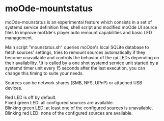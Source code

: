 # moOde-mountstatus

moOde-mounstatus is an experimental feature which consists in a set of systemd service definition files, shell script and modified moOde UI source files to improve moOde's player auto remount capabilities and basic LED management.

Main script "mounstatus.sh" queries moOde's local SQLite database to fetch sources' settings, tries to remount sources automatically if they become unavailable and controls the behavior of the rpi LEDs depending on their availability. \It is called by a one shot systemd service unit started by a systemd timer unit every 15 seconds after the last execution, you can change this timing to suite your needs.

Sources can be network shares (SMB, NFS, UPnP) or attached USB devices.

Red LED is off by default. \
Fixed green LED: all configured sources are available. \
Blinking green LED: at least one of the configured sources is unavailable. \
Blinking red LED: none of the configured sources are available.
